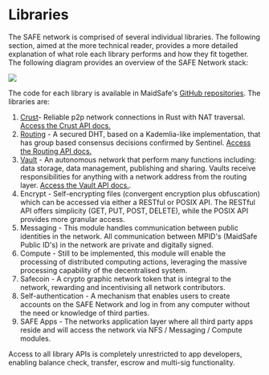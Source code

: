 # Libraries

The SAFE network is comprised of several individual libraries. The following section, aimed at the more technical reader, provides a more detailed explanation of what role each library performs and how they fit together. The following diagram provides an overview of the SAFE Network stack:

![](http://systemdocs.maidsafe.net/content/en/detail/img/stack.png)
    
The code for each library is available in MaidSafe's [GitHub repositories](https://github.com/maidsafe). The libraries are:

1.  [Crust](http://systemdocs.maidsafe.net/content/en/detail/Crust.html)- Reliable p2p network connections in Rust with NAT traversal. [Access the Crust API docs.](http://maidsafe.net/crust/crust/)
2.  [Routing](http://systemdocs.maidsafe.net/content/en/detail/Routing.html) - A secured DHT, based on a Kademlia-like implementation, that has group based consensus decisions confirmed by Sentinel. [Access the Routing API docs.](http://maidsafe.net/routing/routing/)
3.  [Vault](http://systemdocs.maidsafe.net/content/en/detail/Vault.html) - An autonomous network that perform many functions including: data storage, data management, publishing and sharing. Vaults receive responsibilities for anything with a network address from the routing layer. [Access the Vault API docs.](http://maidsafe.net/maidsafe_vault/maidsafe_vault/index.html). 
4.  Encrypt - Self-encrypting files (convergent encryption plus obfuscation) which can be accessed via either a RESTful or POSIX API. The RESTful API offers simplicity (GET, PUT, POST, DELETE), while the POSIX API provides more granular access.
5.  Messaging - This module handles communication between public identities in the network. All communication between MPID's (MaidSafe Public ID's) in the network are private and digitally signed.
6.  Compute - Still to be implemented, this module will enable the processing of distributed computing actions, leveraging the massive processing capability of the decentralised system.
7.  Safecoin - A crypto graphic network token that is integral to the network, rewarding and incentivising all network contributors.
8.  Self-authentication - A mechanism that enables users to create accounts on the SAFE Network and log in from any computer without the need or knowledge of third parties.
9. SAFE Apps -  The networks application layer where all third party apps reside and will access the network via NFS / Messaging / Compute modules.

Access to all library APIs is completely unrestricted to app developers, enabling balance check, transfer, escrow and multi-sig functionality.   

